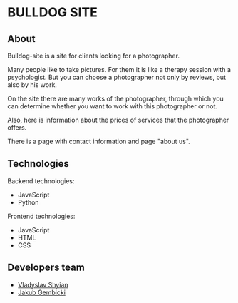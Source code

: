 # BULLDOG SITE

## About 

Bulldog-site is a site for clients looking for a photographer.

Many people like to take pictures. For them it is like a therapy session with a psychologist. But you can choose a photographer not only by reviews, but also by his work.

On the site there are many works of the photographer, through which you can determine whether you want to work with this photographer or not. 

Also, here is information about the prices of services that the photographer offers. 

There is a page with contact information and page "about us". 




## Technologies

Backend technologies:

- JavaScript
- Python


Frontend technologies:

- JavaScript
- HTML
- CSS


## Developers team

* [Vladyslav Shyian](https://github.com/mrshyian)
* [Jakub Gembicki](https://github.com/JakubGem)
